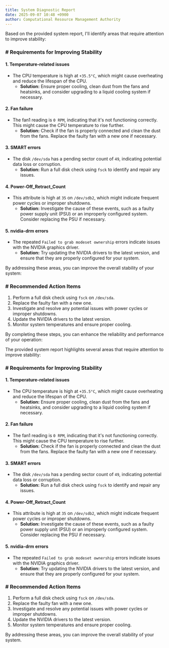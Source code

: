 ```yaml
---
title: System Diagnostic Report
date: 2025-09-07 10:48 +0900
author: Computational Resource Management Authority
---
```

Based on the provided system report, I'll identify areas that require attention to improve stability:

### # Requirements for Improving Stability

#### 1. **Temperature-related issues**

*   The CPU temperature is high at `+35.5°C`, which might cause overheating and reduce the lifespan of the CPU.
    *   **Solution:** Ensure proper cooling, clean dust from the fans and heatsinks, and consider upgrading to a liquid cooling system if necessary.

#### 2. **Fan failure**

*   The fan1 reading is `0 RPM`, indicating that it's not functioning correctly. This might cause the CPU temperature to rise further.
    *   **Solution:** Check if the fan is properly connected and clean the dust from the fans. Replace the faulty fan with a new one if necessary.

#### 3. **SMART errors**

*   The disk `/dev/sda` has a pending sector count of `49`, indicating potential data loss or corruption.
    *   **Solution:** Run a full disk check using `fsck` to identify and repair any issues.

#### 4. **Power-Off_Retract_Count**

*   This attribute is high at `35` on `/dev/sdb2`, which might indicate frequent power cycles or improper shutdowns.
    *   **Solution:** Investigate the cause of these events, such as a faulty power supply unit (PSU) or an improperly configured system. Consider replacing the PSU if necessary.

#### 5. **nvidia-drm errors**

*   The repeated `Failed to grab modeset ownership` errors indicate issues with the NVIDIA graphics driver.
    *   **Solution:** Try updating the NVIDIA drivers to the latest version, and ensure that they are properly configured for your system.

By addressing these areas, you can improve the overall stability of your system:

### # Recommended Action Items

1.  Perform a full disk check using `fsck` on `/dev/sda`.
2.  Replace the faulty fan with a new one.
3.  Investigate and resolve any potential issues with power cycles or improper shutdowns.
4.  Update the NVIDIA drivers to the latest version.
5.  Monitor system temperatures and ensure proper cooling.

By completing these steps, you can enhance the reliability and performance of your operation:

The provided system report highlights several areas that require attention to improve stability:

### # Requirements for Improving Stability

#### 1. **Temperature-related issues**

*   The CPU temperature is high at `+35.5°C`, which might cause overheating and reduce the lifespan of the CPU.
    *   **Solution:** Ensure proper cooling, clean dust from the fans and heatsinks, and consider upgrading to a liquid cooling system if necessary.

#### 2. **Fan failure**

*   The fan1 reading is `0 RPM`, indicating that it's not functioning correctly. This might cause the CPU temperature to rise further.
    *   **Solution:** Check if the fan is properly connected and clean the dust from the fans. Replace the faulty fan with a new one if necessary.

#### 3. **SMART errors**

*   The disk `/dev/sda` has a pending sector count of `49`, indicating potential data loss or corruption.
    *   **Solution:** Run a full disk check using `fsck` to identify and repair any issues.

#### 4. **Power-Off_Retract_Count**

*   This attribute is high at `35` on `/dev/sdb2`, which might indicate frequent power cycles or improper shutdowns.
    *   **Solution:** Investigate the cause of these events, such as a faulty power supply unit (PSU) or an improperly configured system. Consider replacing the PSU if necessary.

#### 5. **nvidia-drm errors**

*   The repeated `Failed to grab modeset ownership` errors indicate issues with the NVIDIA graphics driver.
    *   **Solution:** Try updating the NVIDIA drivers to the latest version, and ensure that they are properly configured for your system.

### # Recommended Action Items

1.  Perform a full disk check using `fsck` on `/dev/sda`.
2.  Replace the faulty fan with a new one.
3.  Investigate and resolve any potential issues with power cycles or improper shutdowns.
4.  Update the NVIDIA drivers to the latest version.
5.  Monitor system temperatures and ensure proper cooling.

By addressing these areas, you can improve the overall stability of your system.
